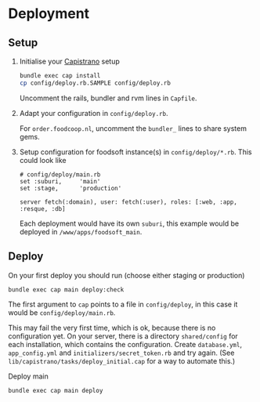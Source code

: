 Deployment
=========

Setup
-----

1. Initialise your [Capistrano](http://capistranorb.com/) setup

      ```sh
      bundle exec cap install
      cp config/deploy.rb.SAMPLE config/deploy.rb
      ```

   Uncomment the rails, bundler and rvm lines in `Capfile`.

2. Adapt your configuration in `config/deploy.rb`.

   For `order.foodcoop.nl`, uncomment the `bundler_` lines to share system gems.


3. Setup configuration for foodsoft instance(s) in `config/deploy/*.rb`. This could look like

     ```
     # config/deploy/main.rb
     set :suburi,     'main'
     set :stage,      'production'

     server fetch(:domain), user: fetch(:user), roles: [:web, :app, :resque, :db]
     ```

   Each deployment would have its own `suburi`, this example would be deployed
   in `/www/apps/foodsoft_main`.


Deploy
------

On your first deploy you should run (choose either staging or production)

    bundle exec cap main deploy:check

The first argument to `cap` points to a file in `config/deploy`, in this case
it would be `config/deploy/main.rb`.

This may fail the very first time, which is ok, because there is no configuration yet.
On your server, there is a directory `shared/config` for each installation,
which contains the configuration. Create `database.yml`, `app_config.yml` and
`initializers/secret_token.rb` and try again.  (See
`lib/capistrano/tasks/deploy_initial.cap` for a way to automate this.)

Deploy main

    bundle exec cap main deploy

